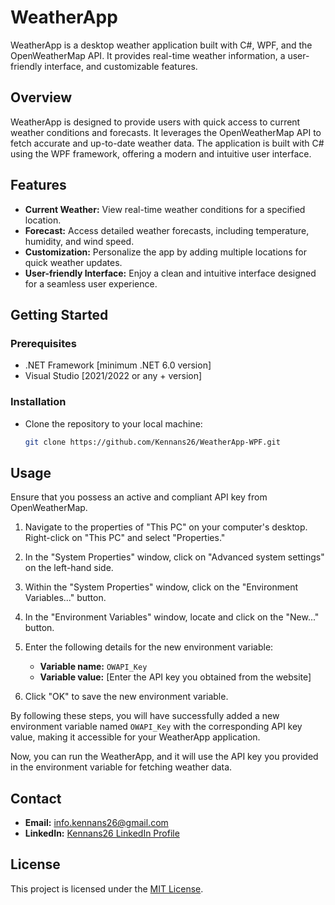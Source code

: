 # WeatherApp

WeatherApp is a desktop weather application built with C#, WPF, and the OpenWeatherMap API. It provides real-time weather information, a user-friendly interface, and customizable features.

## Overview

WeatherApp is designed to provide users with quick access to current weather conditions and forecasts. It leverages the OpenWeatherMap API to fetch accurate and up-to-date weather data. The application is built with C# using the WPF framework, offering a modern and intuitive user interface.

## Features

- **Current Weather:** View real-time weather conditions for a specified location.
- **Forecast:** Access detailed weather forecasts, including temperature, humidity, and wind speed.
- **Customization:** Personalize the app by adding multiple locations for quick weather updates.
- **User-friendly Interface:** Enjoy a clean and intuitive interface designed for a seamless user experience.

## Getting Started

### Prerequisites

- .NET Framework [minimum .NET 6.0 version]
- Visual Studio [2021/2022 or any + version]

### Installation
- Clone the repository to your local machine:

   ```bash
   git clone https://github.com/Kennans26/WeatherApp-WPF.git


## Usage
Ensure that you possess an active and compliant API key from OpenWeatherMap.

1. Navigate to the properties of "This PC" on your computer's desktop. Right-click on "This PC" and select "Properties."

2. In the "System Properties" window, click on "Advanced system settings" on the left-hand side.

3. Within the "System Properties" window, click on the "Environment Variables..." button.

4. In the "Environment Variables" window, locate and click on the "New..." button.

5. Enter the following details for the new environment variable:

   - **Variable name:** `OWAPI_Key`
   - **Variable value:** [Enter the API key you obtained from the website]

6. Click "OK" to save the new environment variable.

By following these steps, you will have successfully added a new environment variable named `OWAPI_Key` with the corresponding API key value, making it accessible for your WeatherApp application.

Now, you can run the WeatherApp, and it will use the API key you provided in the environment variable for fetching weather data.


## Contact

- **Email:** info.kennans26@gmail.com
- **LinkedIn:** [Kennans26 LinkedIn Profile](https://www.linkedin.com/in/kennans26)

## License

This project is licensed under the [MIT License](https://github.com/Kennans26/WeatherApp-WPF/blob/main/LICENSE).
